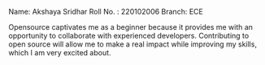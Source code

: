 Name: Akshaya Sridhar
Roll No. : 220102006
Branch: ECE

Opensource captivates me as a beginner because it provides me with an opportunity to collaborate with experienced developers. Contributing to open source will allow me to make a real impact while improving my skills, which I am very excited about.
